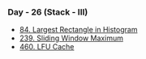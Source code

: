 ### Day - 26 (Stack - III)

-   [84. Largest Rectangle in Histogram](./84_largestRectangleInHistogram.md)
-   [239. Sliding Window Maximum](./239_slidingWindowMaximum.md)
-   [460. LFU Cache](./460_lfuCache.md)
